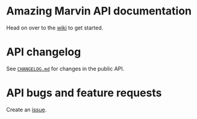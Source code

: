 # Amazing Marvin API documentation
Head on over to the [wiki](https://github.com/amazingmarvin/MarvinAPI/wiki) to get started.

# API changelog
See [`CHANGELOG.md`](https://github.com/amazingmarvin/MarvinAPI/blob/master/CHANGELOG.md) for changes in the public API.

# API bugs and feature requests
Create an [issue](https://github.com/amazingmarvin/MarvinAPI/issues).
